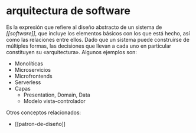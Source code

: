 # arquitectura de software
Es la expresión que refiere al diseño abstracto de un sistema de *[[software]]*, que incluye los elementos básicos con los que está hecho, así como las relaciones entre ellos. Dado que un sistema puede construirse de múltiples formas, las decisiones que llevan a cada uno en particular constituyen su «arquitectura». Algunos ejemplos son:

- Monolíticas
- Microservicios
- Microfrontends
- Serverless
- Capas
    - Presentation, Domain, Data
    - Modelo vista-controlador

Otros conceptos relacionados:

- [[patron-de-diseño]]